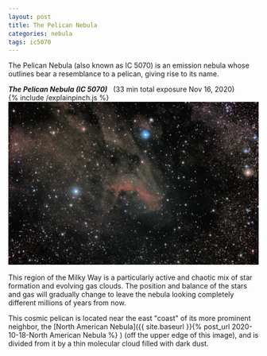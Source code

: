 ```yaml
---
layout: post
title: The Pelican Nebula
categories: nebula 
tags: ic5070
---
```

The Pelican Nebula (also known as IC 5070) is an emission nebula whose outlines bear a resemblance to a pelican, giving rise to its name. 

 _**The Pelican Nebula (IC 5070)**_&nbsp;&nbsp; (33 min total exposure Nov 16, 2020)<br>
 {% include /explainpinch.js %}
![ic5070 seen using Celestron RASA 8 and ZWO ASI183MC](/images/ic5070_2020-11-16T18_41_34_Stack_16bits_660frames_1980s_bin50pc.jpg)

This region of the Milky Way is a particularly active and chaotic mix of star formation and evolving gas clouds. The position and balance of the stars and gas will gradually change to leave the nebula looking completely different millions of years from now.

This cosmic pelican is located near the east "coast" of its more prominent neighbor,
the [North American Nebula]({{ site.baseurl }}{% post_url 2020-10-18-North American Nebula %} ) (off the upper edge of this image), and is divided from it by a thin molecular cloud filled with dark dust.


